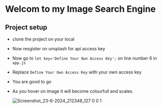 #  Welcom to my Image Search Engine

## Project setup
- clone the project on your local
- Now resgister on unsplash for api access key
- Now go to `let key='Define Your Own Access Key';` on line number 6 in `app.js`
- Replace `Define Your Own Access Key` with your own access key
- You are good to go
- As you hover on image it will become colourfull and scales.


  ![Screenshot_23-6-2024_212348_127 0 0 1](https://github.com/SinghSaurabh030/Image-Engine/assets/161106562/6ba24174-6c58-4c9e-a417-85f8a3fc3acc)
